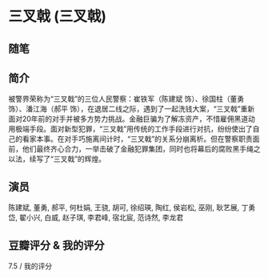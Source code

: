 # 三叉戟 (三叉戟)

## 随笔

## 简介

被警界荣称为“三叉戟”的三位人民警察：崔铁军（陈建斌 饰）、徐国柱（董勇 饰）、潘江海（郝平 饰），在退居二线之际，遇到了一起洗钱大案，“三叉戟”重新面对20年前的对手并被多方势力挑战。金融巨骗为了解冻资产，不惜雇佣黑道动用极端手段。面对新型犯罪，“三叉戟”用传统的工作手段进行对抗，纷纷使出了自己的看家本事。在对手巧施离间计时，“三叉戟”的关系分崩离析。但在警察职责面前，他们最终齐心合力，一举击破了金融犯罪集团，同时也将幕后的腐败黑手绳之以法，续写了“三叉戟”的辉煌。

## 演员

陈建斌, 董勇, 郝平, 何杜娟, 王骁, 胡可, 徐绍瑛, 陶红, 侯岩松, 巫刚, 耿艺展, 丁勇岱, 翟小兴, 白威, 赵子琪, 李君峰, 宿北宸, 范诗然, 李龙君

## 豆瓣评分 & 我的评分

7.5 / 我的评分
